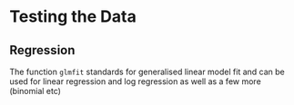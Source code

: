 # Testing the Data

## Regression

The function `glmfit` standards for generalised linear model fit and can be used for linear regression and log regression as well as a few more (binomial etc)